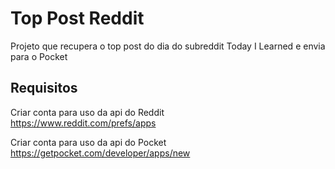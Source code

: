 # Top Post Reddit

Projeto que recupera o top post do dia do subreddit Today I Learned e envia para o Pocket

## Requisitos

Criar conta para uso da api do Reddit  
https://www.reddit.com/prefs/apps  

Criar conta para uso da api do Pocket  
https://getpocket.com/developer/apps/new  
